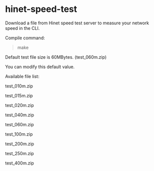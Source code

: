 # hinet-speed-test

Download a file from Hinet speed test server to measure your network speed in the CLI.

Compile command:

> make

Default test file size is 60MBytes.  (test_060m.zip)

You can modify this default value.

Available file list:

test_010m.zip

test_015m.zip

test_020m.zip

test_040m.zip

test_060m.zip

test_100m.zip

test_200m.zip

test_250m.zip

test_400m.zip
